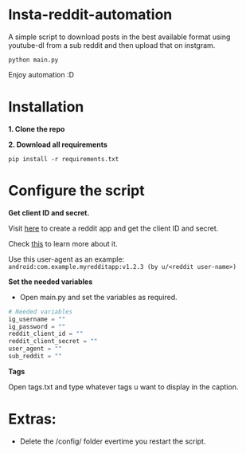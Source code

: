 # Insta-reddit-automation
A simple script to download posts in the best available format using youtube-dl from a sub reddit and then upload that on instgram.

    python main.py
Enjoy automation :D
# Installation
**1. Clone the repo**

**2. Download all requirements**
  
    pip install -r requirements.txt



# Configure the script
**Get client ID and secret.**

Visit [here](https://www.reddit.com/prefs/apps/) to create a reddit app and get the client ID and secret.

Check [this](https://praw.readthedocs.io/en/stable/getting_started/quick_start.html) to learn more about it.

Use this user-agent as an example: `android:com.example.myredditapp:v1.2.3 (by u/<reddit user-name>)`

**Set the needed variables**
* Open main.py and set the variables as required.
  
```python
# Needed variables  
ig_username = ""
ig_password = ""
reddit_client_id = ""
reddit_client_secret = ""
user_agent = ""  
sub_reddit = ""
```
**Tags**

Open tags.txt and type whatever tags u want to display in the caption.
# Extras:
* Delete the /config/ folder evertime you restart the script.

